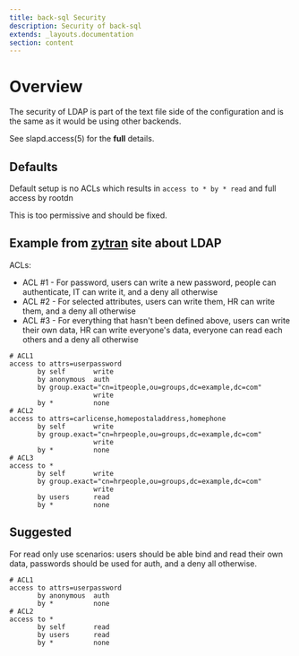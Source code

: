 ```yaml
---
title: back-sql Security
description: Security of back-sql 
extends: _layouts.documentation
section: content
---
```


# Overview

The security of LDAP is part of the text file side of the configuration and is the same as it would be using other backends.

See slapd.access(5) for the **full** details.  

## Defaults

Default setup is no ACLs which results in `access to * by * read` and full access by rootdn

This is too permissive and should be fixed.

## Example from [zytran](http://www.zytrax.com/books/ldap/ch5/step2.html) site about LDAP 

ACLs:
- ACL #1 - For password, users can write a new password, people can authenticate, IT can write it, and a deny all otherwise
- ACL #2 - For selected attributes, users can write them, HR can write them, and a deny all otherwise 
- ACL #3 - For everything that hasn't been defined above, users can write their own data, HR can write everyone's data, everyone can read each others and a deny all otherwise

```
# ACL1 
access to attrs=userpassword
       by self       write
       by anonymous  auth
       by group.exact="cn=itpeople,ou=groups,dc=example,dc=com"
                     write
       by *          none
# ACL2
access to attrs=carlicense,homepostaladdress,homephone
       by self       write
       by group.exact="cn=hrpeople,ou=groups,dc=example,dc=com"
                     write
       by *          none
# ACL3
access to *
       by self       write
       by group.exact="cn=hrpeople,ou=groups,dc=example,dc=com"
                     write
       by users      read
       by *          none
```

## Suggested 

For read only use scenarios: users should be able bind and read their own data, passwords should be used for auth, and a deny all otherwise.

```
# ACL1 
access to attrs=userpassword
       by anonymous  auth
       by *          none
# ACL2
access to *
       by self       read
       by users      read
       by *          none
```